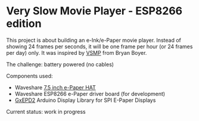 # Very Slow Movie Player - ESP8266 edition

This project is about building an e-Ink/e-Paper movie player.
Instead of showing 24 frames per seconds, it will be one frame per hour (or 24 frames per day) only.
It was inspired by [VSMP](vsmp) from Bryan Boyer.

The challenge: battery powered (no cables)

Components used:

 * Waveshare [7.5 inch e-Paper HAT](7in5)
 * Waveshare ESP8266 e-Paper driver board (for development)
 * [GxEPD2] Arduino Display Library for SPI E-Paper Displays

Current status: work in progress

[vsmp]: https://medium.com/s/story/very-slow-movie-player-499f76c48b62
[GxEPD2]: https://github.com/ZinggJM/GxEPD2
[7in5]: https://www.waveshare.com/wiki/7.5inch_e-Paper_HAT
